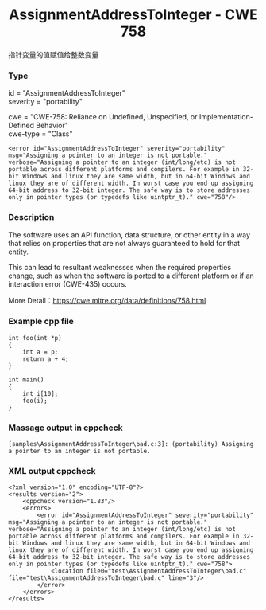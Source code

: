 # <center> AssignmentAddressToInteger - CWE 758

指针变量的值赋值给整数变量

### Type

id = "AssignmentAddressToInteger"  
severity = "portability"

cwe = "CWE-758: Reliance on Undefined, Unspecified, or Implementation-Defined Behavior"  
cwe-type = "Class"

    <error id="AssignmentAddressToInteger" severity="portability" msg="Assigning a pointer to an integer is not portable." verbose="Assigning a pointer to an integer (int/long/etc) is not portable across different platforms and compilers. For example in 32-bit Windows and linux they are same width, but in 64-bit Windows and linux they are of different width. In worst case you end up assigning 64-bit address to 32-bit integer. The safe way is to store addresses only in pointer types (or typedefs like uintptr_t)." cwe="758"/>



### Description

The software uses an API function, data structure, or other entity in a way that relies on properties that are not always guaranteed to hold for that entity.

This can lead to resultant weaknesses when the required properties change, such as when the software is ported to a different platform or if an interaction error (CWE-435) occurs.

More Detail：https://cwe.mitre.org/data/definitions/758.html  



### Example cpp file

	int foo(int *p)
	{
	    int a = p;
	    return a + 4;
	}
	
	int main()
	{
	    int i[10];
	    foo(i);
	}



### Massage output in cppcheck

	[samples\AssignmentAddressToInteger\bad.c:3]: (portability) Assigning a pointer to an integer is not portable.



### XML output cppcheck

	<?xml version="1.0" encoding="UTF-8"?>
	<results version="2">
	    <cppcheck version="1.83"/>
	    <errors>
	        <error id="AssignmentAddressToInteger" severity="portability" msg="Assigning a pointer to an integer is not portable." verbose="Assigning a pointer to an integer (int/long/etc) is not portable across different platforms and compilers. For example in 32-bit Windows and linux they are same width, but in 64-bit Windows and linux they are of different width. In worst case you end up assigning 64-bit address to 32-bit integer. The safe way is to store addresses only in pointer types (or typedefs like uintptr_t)." cwe="758">
	            <location file0="test\AssignmentAddressToInteger\bad.c" file="test\AssignmentAddressToInteger\bad.c" line="3"/>
	        </error>
	    </errors>
	</results>



